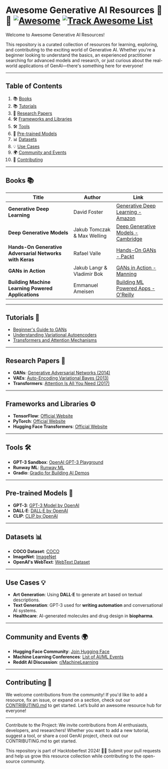 # Awesome Generative AI Resources 🎨🤖 [![Awesome](https://cdn.rawgit.com/sindresorhus/awesome/d7305f38d29fed78fa85652e3a63e154dd8e8829/media/badge.svg)](https://github.com/sindresorhus/awesome) [![Track Awesome List](https://www.trackawesomelist.com/badge.svg)](https://www.trackawesomelist.com/josephmisiti/awesome-machine-learning/)
Welcome to Awesome Generative AI Resources!

This repository is a curated collection of resources for learning, exploring, and contributing to the exciting world of Generative AI. Whether you're a beginner looking to understand the basics, an experienced practitioner searching for advanced models and research, or just curious about the real-world applications of GenAI—there's something here for everyone!


---

## **Table of Contents**
1. 📚 [Books](#books)
2. 📚 [Tutorials](#tutorials)
3. 📝 [Research Papers](#research-papers)
4. 🛠 [Frameworks and Libraries](#frameworks-and-libraries)
5. 🛠 [Tools](#tools)
6. 🧠 [Pre-trained Models](#pre-trained-models)
7. 📊 [Datasets](#datasets)
8. 💡 [Use Cases](#use-cases)
9. 🌍 [Community and Events](#community-and-events)
10. 🤝 [Contributing](#contributing)

---

## **Books** 📚

| Title | Author | Link |
|-------------------------------|-------------------------------|-------------------------------------------------------------------|
| **Generative Deep Learning** | David Foster | [Generative Deep Learning - Amazon](https://www.amazon.com/Generative-Deep-Learning-Teaching-Machines/dp/1492041947) |
| **Deep Generative Models** | Jakub Tomczak & Max Welling | [Deep Generative Models - Cambridge](https://www.cambridge.org/core/books/deep-generative-models/F302F674B8B717BD6B5A0E4382DFBC85) |
| **Hands-On Generative Adversarial Networks with Keras** | Rafael Valle | [Hands-On GANs - Packt](https://www.packtpub.com/product/hands-on-generative-adversarial-networks-with-keras/9781788622643) |
| **GANs in Action** | Jakub Langr & Vladimir Bok | [GANs in Action - Manning](https://www.manning.com/books/gans-in-action) |
| **Building Machine Learning Powered Applications** | Emmanuel Ameisen | [Building ML Powered Apps - O'Reilly](https://www.oreilly.com/library/view/building-machine-learning/9781492045117/) |

---

## **Tutorials** 📖
- [Beginner's Guide to GANs](https://machinelearningmastery.com/what-are-generative-adversarial-networks-gans/)
- [Understanding Variational Autoencoders](https://towardsdatascience.com/understanding-variational-autoencoders-vaes-13d089961e41)
- [Transformers and Attention Mechanisms](https://jalammar.github.io/illustrated-transformer/)

---

## **Research Papers** 📝
- **GANs**: [Generative Adversarial Networks (2014)](https://arxiv.org/abs/1406.2661)
- **VAEs**: [Auto-Encoding Variational Bayes (2013)](https://arxiv.org/abs/1312.6114)
- **Transformers**: [Attention Is All You Need (2017)](https://arxiv.org/abs/1706.03762)

---

## **Frameworks and Libraries** ⚙️
- **TensorFlow**: [Official Website](https://www.tensorflow.org/)
- **PyTorch**: [Official Website](https://pytorch.org/)
- **Hugging Face Transformers**: [Official Website](https://huggingface.co/transformers/)

---

## **Tools** 🛠
- **GPT-3 Sandbox**: [OpenAI GPT-3 Playground](https://beta.openai.com/playground/)
- **Runway ML**: [Runway ML](https://runwayml.com/)
- **Gradio**: [Gradio for Building AI Demos](https://gradio.app/)

---

## **Pre-trained Models** 🧠
- **GPT-3**: [GPT-3 Model by OpenAI](https://beta.openai.com/)
- **DALL·E**: [DALL·E by OpenAI](https://openai.com/dall-e/)
- **CLIP**: [CLIP by OpenAI](https://openai.com/research/clip)

---

## **Datasets** 📊
- **COCO Dataset**: [COCO](https://cocodataset.org/)
- **ImageNet**: [ImageNet](http://www.image-net.org/)
- **OpenAI's WebText**: [WebText Dataset](https://github.com/openai/gpt-2-output-dataset)

---

## **Use Cases** 💡
- **Art Generation**: Using **DALL·E** to generate art based on textual descriptions.
- **Text Generation**: GPT-3 used for **writing automation** and conversational AI systems.
- **Healthcare**: AI-generated molecules and drug design in **biopharma**.

---

## **Community and Events** 🌍
- **Hugging Face Community**: [Join Hugging Face](https://huggingface.co/join)
- **Machine Learning Conferences**: [List of AI/ML Events](https://www.ai-conferences.com/)
- **Reddit AI Discussion**: [r/MachineLearning](https://www.reddit.com/r/MachineLearning/)

---

## **Contributing** 🤝
We welcome contributions from the community! If you'd like to add a resource, fix an issue, or expand on a section, check out our [CONTRIBUTING.md](./CONTRIBUTING.md) to get started. Let’s build an awesome resource hub for everyone!

---

Contribute to the Project:
We invite contributions from AI enthusiasts, developers, and researchers! Whether you want to add a new tutorial, suggest a tool, or share a cool GenAI project, check out our CONTRIBUTING.md to get started.


This repository is part of Hacktoberfest 2024! 🍂🎉 Submit your pull requests and help us grow this resource collection while contributing to the open-source community.

